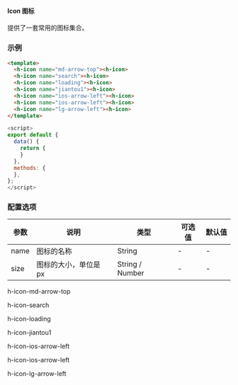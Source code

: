 #### Icon 图标
提供了一套常用的图标集合。

### 示例
<heaven-icon></heaven-icon>


``` html
<template>
  <h-icon name="md-arrow-top"><h-icon>
  <h-icon name="search"><h-icon>
  <h-icon name="loading"><h-icon>
  <h-icon name="jiantou1"><h-icon>
  <h-icon name="ios-arrow-left"><h-icon>
  <h-icon name="ios-arrow-left"><h-icon>
  <h-icon name="lg-arrow-left"><h-icon>
</template>
```
``` js
<script>
export default {
  data() {
    return {
    }
  },
  methods: {
  },
};
</script>
```

### 配置选项
| 参数 | 说明 | 类型 | 可选值 | 默认值 |
|-|-|-|-|-|
| name | 图标的名称 | String | - | - |
| size | 图标的大小，单位是 px | String / Number | - | - |


h-icon-md-arrow-top

h-icon-search

h-icon-loading

h-icon-jiantou1

h-icon-ios-arrow-left

h-icon-ios-arrow-left

h-icon-lg-arrow-left